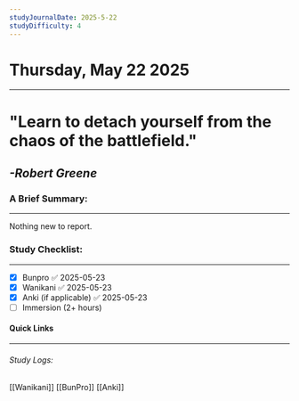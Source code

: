 ```yaml
---
studyJournalDate: 2025-5-22
studyDifficulty: 4
---
```


# Thursday, May 22 2025
---
# "Learn to detach yourself from the chaos of the battlefield."

## *-Robert Greene*


### A Brief Summary:
---
Nothing new to report.

### Study Checklist:
---
- [x] Bunpro ✅ 2025-05-23
- [x] Wanikani ✅ 2025-05-23
- [x] Anki (if applicable) ✅ 2025-05-23
- [ ] Immersion (2+ hours)

#### Quick Links
---
###### Study Logs:
[[Wanikani]]
[[BunPro]]
[[Anki]]